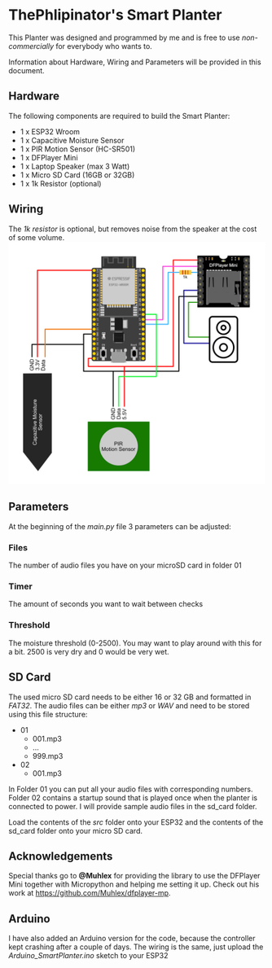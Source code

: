 # ThePhlipinator's Smart Planter

This Planter was designed and programmed by me and is free to use _non-commercially_ for everybody who wants to.

Information about Hardware, Wiring and Parameters will be provided in this document.

## Hardware

The following components are required to build the Smart Planter:

- 1 x ESP32 Wroom
- 1 x Capacitive Moisture Sensor
- 1 x PIR Motion Sensor (HC-SR501)
- 1 x DFPlayer Mini
- 1 x Laptop Speaker (max 3 Watt)
- 1 x Micro SD Card (16GB or 32GB)
- 1 x 1k Resistor (optional)

## Wiring

The *1k resistor* is optional, but removes noise from the speaker at the cost of some volume.
![Wiring Diagram](Wiring_Diagram.png 'Wiring Diagram')

## Parameters

At the beginning of the _main.py_ file 3 parameters can be adjusted:

### Files

The number of audio files you have on your microSD card in folder 01

### Timer

The amount of seconds you want to wait between checks

### Threshold

The moisture threshold (0-2500). You may want to play around with this for a bit. 2500 is very dry and 0 would be very wet.

## SD Card

The used micro SD card needs to be either 16 or 32 GB and formatted in _FAT32_.
The audio files can be either _mp3_ or _WAV_ and need to be stored using this file structure:

- 01
  - 001.mp3
  - …
  - 999.mp3
- 02
  - 001.mp3

In Folder 01 you can put all your audio files with corresponding numbers.
Folder 02 contains a startup sound that is played once when the planter is connected to power.
I will provide sample audio files in the sd_card folder.

Load the contents of the _src_ folder onto your ESP32 and the contents of the sd_card folder onto your micro SD card.

## Acknowledgements

Special thanks go to **@Muhlex** for providing the library to use the DFPlayer Mini together with Micropython and helping me setting it up.
Check out his work at https://github.com/Muhlex/dfplayer-mp.

## Arduino

I have also added an Arduino version for the code, because the controller kept crashing after a couple of days.
The wiring is the same, just upload the _Arduino_SmartPlanter.ino_ sketch to your ESP32
